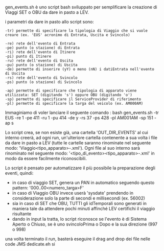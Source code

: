 gen_events.sh è uno script bash sviluppato per semplificare la creazione di Viaggi SET o OBU da dare in pasto a LEV.

i parametri da dare in pasto allo script sono:
    
    -tr) permette di specificare la tipologia di Viaggio che si vuole creare (ex. 'EUS' acronimo di Entrata, Uscita e Svincolo)
    
    -re) rete dell'evento di Entrata
    -pe) punto (o stazione) di Entrata
    -ri) rete dell'evento di Itinere
    -pi) punto di Itinere
    -ru) rete dell'evento di Uscita
    -pu) punto (o stazione) di Uscita
    -de) permette di inserire (yY) o meno (nN) i datiEntrata nell'evento di Uscita
    -rs) rete dell'evento di Svincolo
    -ps) punto (o stazione) di Svincolo

    -ap) permette di specificare che tipologia di apparato viene utilizzata: SET (digitando 's') oppure OBU (digitando 'o')
    -sp) permette di specificare il ServiceProvider di riferimento
    -pl) permette di specificare la targa del veicolo (ex. AM000AM)

Immaginiamo di voler lanciare il seguente comando : bash gen_events.sh -tr EUS -re 1 -pe 411 -ru 1 -pu 414 -de y -rs 37 -ps 428 -pl AM001AM -sp 151 -ap s

Lo script crea, se non esiste già, una cartella 'OUT_DIR_EVENTS' al cui interno creerà, ad ogni run, un'ulteriore cartella contenente a sua volta i file da dare in pasto a LEV (tutte le cartelle saranno rinominate nel seguente modo: 'Viaggio<tipo_apparato>-<tratta>.xml'). Ogni file al suo interno sarà rinominato nel seguente modo: '<tipo_di_evento><tipo_apparato>-<stazione>.xml' in modo da essere facilmente riconoscibili.

Lo script è pensato per automatizzare il più possibile la preparazione degli eventi, quindi:
-   in caso di viaggio SET, genera un PAN in automatico seguendo questo pattern: '<YYYYMMDD>000..00<numero_targa>F'
-   in caso di Viaggio OBU invece userà 'sysdate' prendendo in considerazione solo la parte di secondi e millisecondi (ex. 56002)
-   sia in caso di SET che OBU, TUTTI gli idTemporali sono generati in maniera tale da attendere pochi minuti affinché LEV certifichi il viaggio risultante
-   dando in input la tratta, lo script riconosce se l'evento è di Sistema Aperto o Chiuso, se è uno svincoloPrima o Dopo e la sua direzione (997 o 998)

una volta terminato il run, basterà eseguire il drag and drop dei file nelle code JMS dedicate.eh si

